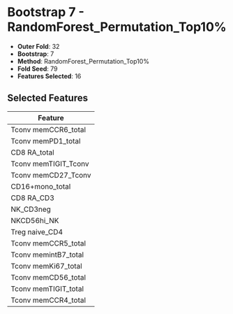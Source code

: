 # Bootstrap 7 - RandomForest_Permutation_Top10%

- **Outer Fold**: 32
- **Bootstrap**: 7
- **Method**: RandomForest_Permutation_Top10%
- **Fold Seed**: 79
- **Features Selected**: 16

## Selected Features

| Feature |
|---------|
| Tconv memCCR6_total |
| Tconv memPD1_total |
| CD8 RA_total |
| Tconv memTIGIT_Tconv |
| Tconv memCD27_Tconv |
| CD16+mono_total |
| CD8 RA_CD3 |
| NK_CD3neg |
| NKCD56hi_NK |
| Treg naive_CD4 |
| Tconv memCCR5_total |
| Tconv memintB7_total |
| Tconv memKi67_total |
| Tconv memCD56_total |
| Tconv memTIGIT_total |
| Tconv memCCR4_total |
